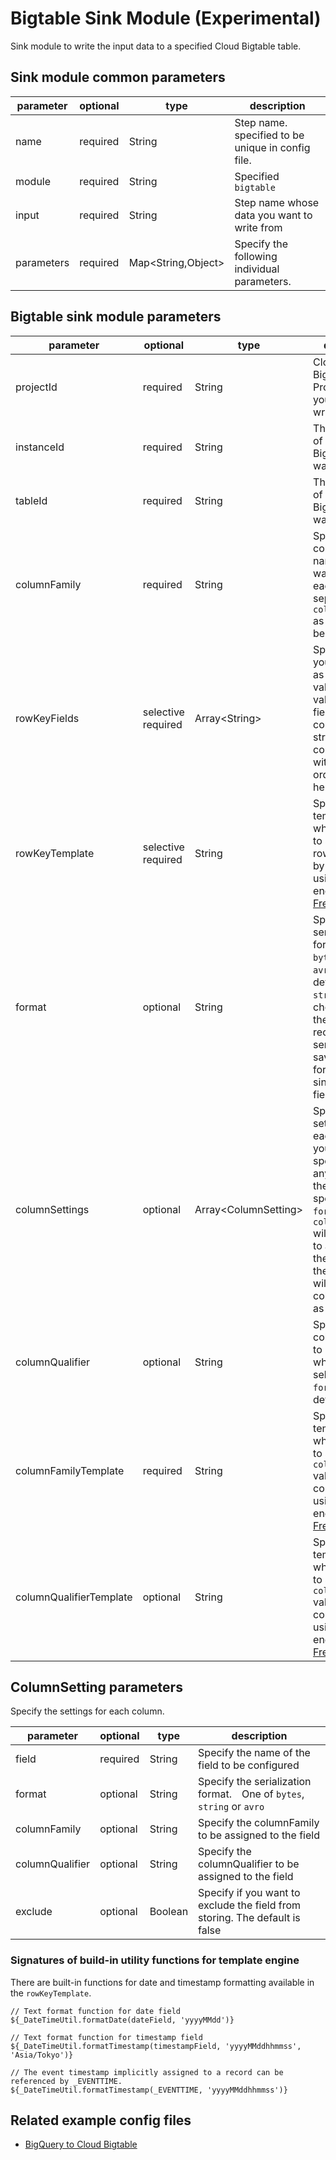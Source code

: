 # Bigtable Sink Module (Experimental)

Sink module to write the input data to a specified Cloud Bigtable table.

## Sink module common parameters

| parameter | optional | type | description |
| --- | --- | --- | --- |
| name | required | String | Step name. specified to be unique in config file. |
| module | required | String | Specified `bigtable` |
| input | required | String | Step name whose data you want to write from |
| parameters | required | Map<String,Object\> | Specify the following individual parameters. |

## Bigtable sink module parameters

| parameter | optional | type | description |
| --- | --- | --- | --- |
| projectId | required | String | Cloud Bigtable's GCP Project ID that you want to write  |
| instanceId | required | String | The Instance ID of the Cloud Bigtable you want to write |
| tableId | required | String | The table name of the Cloud Bigtable you want to write |
| columnFamily | required | String | Specify columnFamily name. If you want to specify each field separately, use `columnSettings` as described below |
| rowKeyFields | selective required | Array<String\> | Specify the field you want to use as the rowKey value. The values of the fields will be converted to strings and concatenated with # in the order specified here |
| rowKeyTemplate | selective required | String | Specify the template text when you want to specify the rowKey value by conversion using template engine [FreeMarker](https://freemarker.apache.org/) |
| format | optional | String | Specify the serialization format.　One of `bytes`, `string` or `avro`. The default is `string`. If you choose `avro`, then the entire record will be serialized and saved in Avro format as a single field, not field by field |
| columnSettings | optional | Array<ColumnSetting\> | Specify the settings for each column. If you don't specify anything here, the values specified in `format` and `columnFamily` will be applied to all fields in the record, and the field name will be columnQualifier as it is |
| columnQualifier | optional | String | Specify the columnQualifier to be saved when `avro` is selected for `format`. The default is `body` |
| columnFamilyTemplate | required | String | Specify the template text when you want to specify the `columnFamily` value by conversion using template engine [FreeMarker](https://freemarker.apache.org/) |
| columnQualifierTemplate | optional | String | Specify the template text when you want to specify the `columnQualifier` value by conversion using template engine [FreeMarker](https://freemarker.apache.org/) |

## ColumnSetting parameters

Specify the settings for each column.

| parameter | optional | type | description |
| --- | --- | --- | --- |
| field | required | String | Specify the name of the field to be configured |
| format | optional | String | Specify the serialization format.　One of `bytes`, `string` or `avro` |
| columnFamily | optional | String | Specify the columnFamily to be assigned to the field |
| columnQualifier | optional | String | Specify the columnQualifier to be assigned to the field |
| exclude | optional | Boolean | Specify if you want to exclude the field from storing. The default is false |


### Signatures of build-in utility functions for template engine

There are built-in functions for date and timestamp formatting available in the `rowKeyTemplate`.

```
// Text format function for date field
${_DateTimeUtil.formatDate(dateField, 'yyyyMMdd')}

// Text format function for timestamp field
${_DateTimeUtil.formatTimestamp(timestampField, 'yyyyMMddhhmmss', 'Asia/Tokyo')}

// The event timestamp implicitly assigned to a record can be referenced by _EVENTTIME.
${_DateTimeUtil.formatTimestamp(_EVENTTIME, 'yyyyMMddhhmmss')}
```

## Related example config files

* [BigQuery to Cloud Bigtable](../../../../examples/bigquery-to-bigtable.json)
